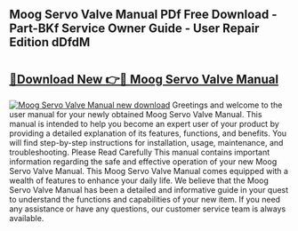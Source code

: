 ## Moog Servo Valve Manual PDf Free Download - Part-BKf Service Owner Guide - User Repair Edition dDfdM

# <h2><a href="http://cf21130.oget.top/?id=Moog+Servo+Valve+Manual">🔗Download New 👉🔴 Moog Servo Valve Manual</a></h2>

[![Moog Servo Valve Manual new download](https://i.imgur.com/5g1atiW.png)](http://cf21130.oget.top/?id=Moog+Servo+Valve+Manual)
Greetings and welcome to the user manual for your newly obtained Moog Servo Valve Manual. This manual is intended to help you become an expert user of your product by providing a detailed explanation of its features, functions, and benefits. You will find step-by-step instructions for installation, usage, maintenance, and troubleshooting. Please Read Carefully This manual contains important information regarding the safe and effective operation of your new Moog Servo Valve Manual. This Moog Servo Valve Manual comes equipped with a wealth of features to enhance your daily life. We believe that the Moog Servo Valve Manual has been a detailed and informative guide in your quest to understand the functions and capabilities of your new item. If you need any assistance or have any questions, our customer service team is always available.

